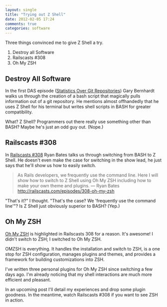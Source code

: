 ```yaml
---
layout: single
title: "Trying out Z Shell"
date: 2012-02-05 17:24
comments: true
categories: software
---
```


Three things convinced me to give Z Shell a try.

1. Destroy all Software
2. Railscasts #308
3. Oh My ZSH

<!-- more -->

## Destroy All Software

In the first DAS episode
([Statistics Over Git Repositories](https://www.destroyallsoftware.com/screencasts/catalog/statistics-over-git-repositories))
Gary Bernhardt walks us through the creation of a
bash script that magically pulls information out of a git repository. He
mentions almost offhandedly that he uses Z Shell for his terminal but writes
shell scripts in BASH for greater compatibility.

What? Z Shell? Programmers out there really use something other
than BASH? Maybe he's just an odd guy out. (Nope.)

## Railscasts #308

In [Railscasts #308](http://railscasts.com/episodes/308-oh-my-zsh) Ryan Bates
talks us through switching from BASH to Z Shell. He doesn't even make the case for
switching in the show lead, he just says that he'll show us how to easily switch.

> As Rails developers, we frequently use the command line. Here I will show how to switch to Z Shell using Oh My ZSH including how to make your own theme and plugins. — Ryan Bates http://railscasts.com/episodes/308-oh-my-zsh

"That's it?" I thought. "That's the case? We 'frequently use the command line'"? Is Z Shell
just obviously superior to BASH? (Yep.)

## Oh My ZSH

[Oh My ZSH](https://github.com/robbyrussell/oh-my-zsh) is highlighted in Railscasts 308 for a reason. It's awesome!
I didn't switch to ZSH; I switched to Oh My ZSH.

OMZSH is everything. It handles the installation and switch to ZSH, is
a one stop for ZSH configuration, manages plugins and themes, and provides a
framework for building customizations into ZSH.

I've written three personal plugins for Oh My ZSH since switching a few days
ago. I'm already noticing that my shell interactions are much more efficient and
pleasant.

In an upcoming post I'll detail my experiences and drop some plugin goodness. In
the meantime, watch Railscasts #308 if you want to see ZSH in action.
